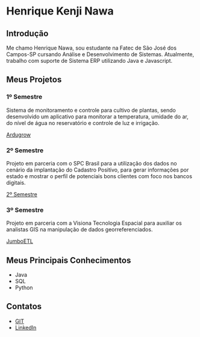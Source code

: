 # Henrique Kenji Nawa

## Introdução

Me chamo Henrique Nawa, sou estudante na Fatec de São José dos Campos-SP cursando Análise e Desenvolvimento de Sistemas. Atualmente, trabalho com suporte de Sistema ERP utilizando Java e Javascript.
## Meus Projetos

### 1º Semestre 
Sistema de monitoramento e controle para cultivo de plantas, sendo desenvolvido um aplicativo para monitorar a temperatura, umidade do ar, do nível de água no reservatório e controle de luz e irrigação.

[Ardugrow](https://github.com/HenriqueNawa/portfolio-fatec/blob/main/1semestre/README.md)

### 2º Semestre 
Projeto em parceria com o SPC Brasil para a utilização dos dados no cenário da implantação do Cadastro Positivo, para gerar informações por estado e mostrar o perfil de potenciais bons clientes com foco nos bancos digitais.

[2º Semestre](https://github.com/HenriqueNawa/portfolio-fatec/blob/main/2semestre.md)

### 3º Semestre 
Projeto em parceria com a Visiona Tecnologia Espacial para auxiliar os analistas GIS na manipulação de dados georreferenciados.

[JumboETL](https://github.com/HenriqueNawa/portfolio-fatec/blob/main/3semestre.md)


## Meus Principais Conhecimentos
- Java
- SQL
- Python

## Contatos
* [GIT](https://github.com/henriquenawa)
* [LinkedIn](https://www.linkedin.com/in/henriquenawa/)


